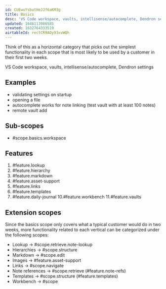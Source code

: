 ```yaml
---
id: CUEwuYsbutHeJJf6aKM3g
title: Basics
desc: 'VS Code workspace, vaults, intellisense/autocomplete, Dendron settings'
updated: 1646113986585
created: 1632764333519
airtableId: rectCR9AOy93xvWQh
---
```


Think of this as a horizontal category that picks out the simplest functionality in each scope that is most likely to be used by a customer in their first two weeks. 

VS Code workspace, vaults, intellisense/autocomplete, Dendron settings

## Examples

- validating settings on startup
- opening a file
- autocomplete works for note linking (test vault with at least 100 notes)
- remote vault add

## Sub-scopes

- #scope.basics.workspace

## Features

1. #feature.lookup
2. #feature.hierarchy
3. #feature.markdown
4. #feature.asset-support
5. #feature.links
8. #feature.templates
9. #feature.daily-journal
10.#feature.workbench
11.#feature.vaults
##  Extension scopes
Since the basics scope only covers what a typical customer would do in two weeks, more functionality related to each vertical can be categorized under the following scopes: 

- Lookup -> #scope.retrieve.note-lookup
- Hierarchies -> #scope.structure
- Markdown -> #scope.edit
- Images -> #feature.asset-support
- Links -> #scope.navigate
- Note references -> #scope.retrieve (#feature.note-refs)
- Templates -> #scope.structure (#feature.templates)
- Workbench -> #scope
         

